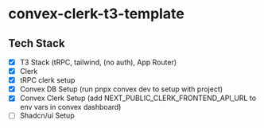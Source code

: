 # convex-clerk-t3-template

## Tech Stack

- [x] T3 Stack (tRPC, tailwind, (no auth), App Router)
- [x] Clerk
- [x] tRPC clerk setup
- [x] Convex DB Setup (run pnpx convex dev to setup with project)
- [x] Convex Clerk Setup (add NEXT_PUBLIC_CLERK_FRONTEND_API_URL to env vars in convex dashboard)
- [ ] Shadcn/ui Setup

